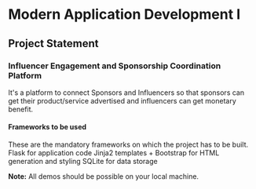 # Modern Application Development I
## Project Statement
### Influencer Engagement and Sponsorship Coordination Platform

It's a platform to connect Sponsors and Influencers so that sponsors can get their product/service
advertised and influencers can get monetary benefit.

#### Frameworks to be used
These are the mandatory frameworks on which the project has to be built.
  Flask for application code
  Jinja2 templates + Bootstrap for HTML generation and styling
  SQLite for data storage

**Note:** All demos should be possible on your local machine.
